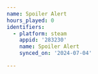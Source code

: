 ```yaml
---
name: Spoiler Alert
hours_played: 0
identifiers:
  - platform: steam
    appid: '283230'
    name: Spoiler Alert
    synced_on: '2024-07-04'

---
```

